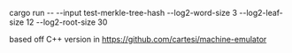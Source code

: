 cargo run -- --input test-merkle-tree-hash --log2-word-size 3 --log2-leaf-size 12 --log2-root-size 30

based off C++ version in https://github.com/cartesi/machine-emulator